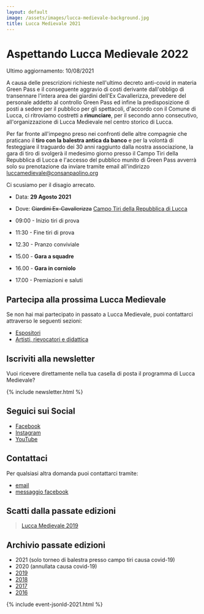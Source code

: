```yaml
---
layout: default
image: /assets/images/lucca-medievale-background.jpg
title: Lucca Medievale 2021
---
```

# Aspettando Lucca Medievale 2022

Ultimo aggiornamento: 10/08/2021

A causa delle prescrizioni richieste nell'ultimo decreto anti-covid in materia
Green Pass e il conseguente aggravio di costi derivante dall'obbligo di
transennare l'intera area dei giardini dell'Ex Cavallerizza, prevedere del
personale addetto al controllo Green Pass ed infine la predisposizione di posti
a sedere per il pubblico per gli spettacoli, d'accordo con il Comune di Lucca,
ci ritroviamo costretti a **rinunciare**, per il secondo anno consecutivo,
all'organizzazione di Lucca Medievale nel centro storico di Lucca.

Per far fronte all'impegno preso nei confronti delle altre compagnie che
praticano il **tiro con la balestra antica da banco** e per la volontà di
festeggiare il traguardo dei 30 anni raggiunto dalla nostra associazione, la
gara di tiro di svolgerà il medesimo giorno presso il Campo Tiri della
Repubblica di Lucca e l'accesso del pubblico munito di Green Pass avverrà solo
su prenotazione da inviare tramite email all'indirizzo luccamedievale@consanpaolino.org

Ci scusiamo per il disagio arrecato.

* Data: **29 Agosto 2021**
* Dove: ~~Giardini Ex-Cavallerizza~~ [Campo Tiri della Repubblica di Lucca](https://goo.gl/maps/Q7ChnjavV9ZJNQhX6)

* 09:00 - Inizio tiri di prova
* 11:30 - Fine tiri di prova
* 12.30 - Pranzo conviviale
* 15.00 - **Gara a squadre**
* 16.00 - **Gara in corniolo**
* 17.00 - Premiazioni e saluti

## Partecipa alla prossima Lucca Medievale

Se non hai mai partecipato in passato a Lucca Medievale, puoi contattarci
attraverso le seguenti sezioni:

* [Espositori](villaggio-medievale.md)
* [Artisti, rievocatori e didattica](partecipa.md)

## Iscriviti alla newsletter

Vuoi ricevere direttamente nella tua casella di posta il programma di Lucca Medievale?

{% include newsletter.html %}

## Seguici sui Social

* [Facebook](https://www.facebook.com/luccamedievale/)
* [Instagram](https://www.instagram.com/explore/tags/luccamedievale/)
* [YouTube](https://www.youtube.com/playlist?list=PLGmFjg-_N7COfovMy0z5-9uYcLXp1Tec-)

## Contattaci

Per qualsiasi altra domanda puoi contattarci tramite:

* [email](mailto:luccamedievale@consanpaolino.org)
* [messaggio facebook](https://www.facebook.com/luccamedievale/)

## Scatti dalla passate edizioni

<blockquote class="imgur-embed-pub" lang="en" data-id="a/0J8eSjw"><a href="//imgur.com/a/0J8eSjw">Lucca Medievale 2019</a></blockquote><script async src="//s.imgur.com/min/embed.js" charset="utf-8"></script>

## Archivio passate edizioni

* 2021 (solo torneo di balestra presso campo tiri causa covid-19)
* 2020 (annullata causa covid-19)
* [2019](2019.md)
* [2018](2018.md)
* [2017](2017.md)
* [2016](2016.md)

{% include event-jsonld-2021.html %}
